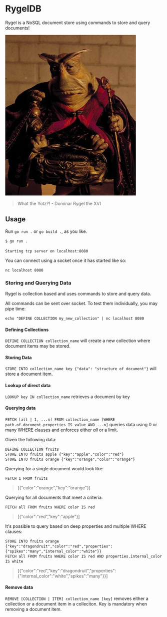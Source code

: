 # RygelDB
Rygel is a NoSQL document store using commands to store and query documents!

<img src="https://raw.githubusercontent.com/APiercey/RygelDB/main/sparky.png">

> What the Yotz?! - Dominar Rygel the XVI

## Usage
Run `go run .` or `go build .`, as you like.

```
$ go run .

Starting tcp server on localhost:8080
```

You can connect using a socket once it has started like so:
```
nc localhost 8080
```

### Storing and Querying Data
Rygel is collection based and uses commands to store and query data.

All commands can be sent over socket. To test them individually, you may pipe time:
```
echo "DEFINE COLLECTION my_new_collection" | nc localhost 8080
```

#### Defining Collections
`DEFINE COLLECTION collection_name` will create a new collection where document items may be stored.

#### Storing Data
`STORE INTO collection_name key {"data": "structure of document"}` will store a document item.

#### Lookup of direct data
`LOOKUP key IN collection_name` retrieves a document by key

#### Querying data
`FETCH [all | 1, ...n] FROM collection_name [WHERE path.of.document.properties IS value AND ...n]` queries data using 0 or many WHERE clauses and enforces either _all_ or a limit.

Given the following data:
```
DEFINE COLLECTION fruits
STORE INTO fruits apple {"key":"apple","color":"red"}
STORE INTO fruits orange {"key":"orange","color":"orange"}
```

Querying for a single document would look like:
```
FETCH 1 FROM fruits
```
> [{"color":"orange","key":"orange"}]

Querying for all documents that meet a criteria:
```
FETCH all FROM fruits WHERE color IS red
```
> [{"color":"red","key":"apple"}]

It's possible to query based on deep properties and multiple WHERE clauses:
```
STORE INTO fruits orange {"key":"dragondruit","color":"red","properties":{"spikes":"many","internal_color":"white"}}
FETCH all FROM fruits WHERE color IS red AND properties.internal_color IS white
```
> [{"color":"red","key":"dragondruit","properties":{"internal_color":"white","spikes":"many"}}]

#### Remove data
`REMOVE [COLLECTION | ITEM] collection_name [key]` removes either a collection or a document item in a colleciton. Key is mandatory when removing a document item.

